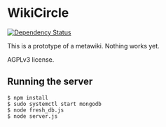 # WikiCircle

[![Dependency Status](https://david-dm.org/wilfred/wikieval.svg)](https://david-dm.org/wilfred/wikieval)

This is a prototype of a metawiki. Nothing works yet.

AGPLv3 license.

## Running the server

```
$ npm install
$ sudo systemctl start mongodb
$ node fresh_db.js
$ node server.js
```
